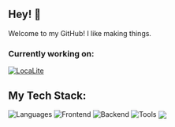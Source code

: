 ## Hey! 👋
Welcome to my GitHub! I like making things.

### Currently working on:

[![LocaLite](https://github-readme-stats.vercel.app/api/pin/?username=oworob&repo=localite&show_owner=true)](https://github.com/oworob/localite)

## My Tech Stack:

<img src="https://skillicons.dev/icons?i=js,ts,python,lua,java&perline=20" alt="Languages" /> 

<img src="https://skillicons.dev/icons?i=html,css,scss,tailwind,vue,react,angular,mui,vite,jest,vitest&perline=20" alt="Frontend" /> 

<img src="https://skillicons.dev/icons?i=flask,nodejs,express,spring,postgres,mongodb,neo4j&perline=20" alt="Backend" /> 

<img src="https://skillicons.dev/icons?i=git,github,docker,blender,linux&perline=20" alt="Tools" /> 

<img align="center" src="https://github-readme-stats.vercel.app/api/top-langs/?username=oworob&layout=compact&theme=tokyonight&langs_count=6" />


<!--
**oworob/oworob** is a ✨ _special_ ✨ repository because its `README.md` (this file) appears on your GitHub profile.

Here are some ideas to get you started:

- 🔭 I’m currently working on ...
- 🌱 I’m currently learning ...
- 👯 I’m looking to collaborate on ...
- 🤔 I’m looking for help with ...
- 💬 Ask me about ...
- 📫 How to reach me: ...
- 😄 Pronouns: ...
- ⚡ Fun fact: ...
-->
